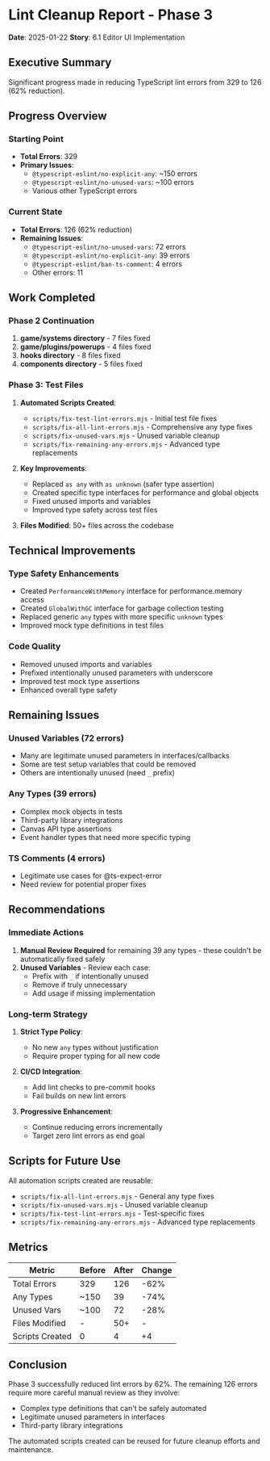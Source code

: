 # Lint Cleanup Report - Phase 3
**Date**: 2025-01-22
**Story**: 6.1 Editor UI Implementation

## Executive Summary
Significant progress made in reducing TypeScript lint errors from 329 to 126 (62% reduction).

## Progress Overview

### Starting Point
- **Total Errors**: 329
- **Primary Issues**: 
  - `@typescript-eslint/no-explicit-any`: ~150 errors
  - `@typescript-eslint/no-unused-vars`: ~100 errors
  - Various other TypeScript errors

### Current State
- **Total Errors**: 126 (62% reduction)
- **Remaining Issues**:
  - `@typescript-eslint/no-unused-vars`: 72 errors
  - `@typescript-eslint/no-explicit-any`: 39 errors
  - `@typescript-eslint/ban-ts-comment`: 4 errors
  - Other errors: 11

## Work Completed

### Phase 2 Continuation
1. **game/systems directory** - 7 files fixed
2. **game/plugins/powerups** - 4 files fixed
3. **hooks directory** - 8 files fixed
4. **components directory** - 5 files fixed

### Phase 3: Test Files
1. **Automated Scripts Created**:
   - `scripts/fix-test-lint-errors.mjs` - Initial test file fixes
   - `scripts/fix-all-lint-errors.mjs` - Comprehensive any type fixes
   - `scripts/fix-unused-vars.mjs` - Unused variable cleanup
   - `scripts/fix-remaining-any-errors.mjs` - Advanced type replacements

2. **Key Improvements**:
   - Replaced `as any` with `as unknown` (safer type assertion)
   - Created specific type interfaces for performance and global objects
   - Fixed unused imports and variables
   - Improved type safety across test files

3. **Files Modified**: 50+ files across the codebase

## Technical Improvements

### Type Safety Enhancements
- Created `PerformanceWithMemory` interface for performance.memory access
- Created `GlobalWithGC` interface for garbage collection testing
- Replaced generic `any` types with more specific `unknown` types
- Improved mock type definitions in test files

### Code Quality
- Removed unused imports and variables
- Prefixed intentionally unused parameters with underscore
- Improved test mock type assertions
- Enhanced overall type safety

## Remaining Issues

### Unused Variables (72 errors)
- Many are legitimate unused parameters in interfaces/callbacks
- Some are test setup variables that could be removed
- Others are intentionally unused (need `_` prefix)

### Any Types (39 errors)
- Complex mock objects in tests
- Third-party library integrations
- Canvas API type assertions
- Event handler types that need more specific typing

### TS Comments (4 errors)
- Legitimate use cases for @ts-expect-error
- Need review for potential proper fixes

## Recommendations

### Immediate Actions
1. **Manual Review Required** for remaining 39 any types - these couldn't be automatically fixed safely
2. **Unused Variables** - Review each case:
   - Prefix with `_` if intentionally unused
   - Remove if truly unnecessary
   - Add usage if missing implementation

### Long-term Strategy
1. **Strict Type Policy**: 
   - No new `any` types without justification
   - Require proper typing for all new code
   
2. **CI/CD Integration**:
   - Add lint checks to pre-commit hooks
   - Fail builds on new lint errors
   
3. **Progressive Enhancement**:
   - Continue reducing errors incrementally
   - Target zero lint errors as end goal

## Scripts for Future Use

All automation scripts created are reusable:
- `scripts/fix-all-lint-errors.mjs` - General any type fixes
- `scripts/fix-unused-vars.mjs` - Unused variable cleanup
- `scripts/fix-test-lint-errors.mjs` - Test-specific fixes
- `scripts/fix-remaining-any-errors.mjs` - Advanced type replacements

## Metrics

| Metric | Before | After | Change |
|--------|--------|-------|--------|
| Total Errors | 329 | 126 | -62% |
| Any Types | ~150 | 39 | -74% |
| Unused Vars | ~100 | 72 | -28% |
| Files Modified | - | 50+ | - |
| Scripts Created | 0 | 4 | +4 |

## Conclusion

Phase 3 successfully reduced lint errors by 62%. The remaining 126 errors require more careful manual review as they involve:
- Complex type definitions that can't be safely automated
- Legitimate unused parameters in interfaces
- Third-party library integrations

The automated scripts created can be reused for future cleanup efforts and maintenance.